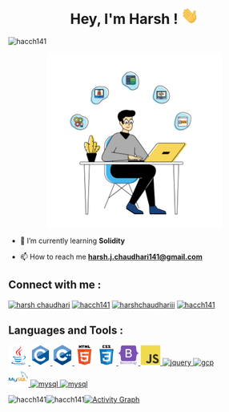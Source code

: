 <h1 align="center">Hey, I'm Harsh ! <img src="https://raw.githubusercontent.com/ABSphreak/ABSphreak/master/gifs/Hi.gif" width="35"></h1>

<p align="left"> 
    <img src="https://img.shields.io/badge/Focus-MERN Stack-brightgreen"
    alt="hacch141" /> 
</p>
  
<p align="center"><img src="code boy.gif" height="350" width="350"></p> 

- 🌱 I’m currently learning **Solidity**

- 📫 How to reach me **harsh.j.chaudhari141@gmail.com**

<h2 align="left">Connect with me :</h2>
<p align="left">
    <a href="https://linkedin.com/in/harsh-chaudhari-86aa91201" target="blank"><img align="center"
      src="https://raw.githubusercontent.com/rahuldkjain/github-profile-readme-generator/master/src/images/icons/Social/linked-in-alt.svg"
      alt="harsh chaudhari" height="30" width="40" /></a>
    <a href="https://dev.to/hacch141" target="blank"><img align="center" src="https://raw.githubusercontent.com/rahuldkjain/github-profile-readme-generator/master/src/images/icons/Social/devto.svg" alt="hacch141" height="30" width="40" /></a>
    <a href="https://kaggle.com/harshchaudhariii" target="blank"><img align="center" src="https://raw.githubusercontent.com/rahuldkjain/github-profile-readme-generator/master/src/images/icons/Social/kaggle.svg" alt="harshchaudhariii" height="30" width="40" /></a>
    <a href="https://dribbble.com/hacch141" target="blank"><img align="center" src="https://raw.githubusercontent.com/rahuldkjain/github-profile-readme-generator/master/src/images/icons/Social/dribbble.svg" alt="hacch141" height="30" width="40" /></a>
</p>

<h2 align="left">Languages and Tools :</h2>
<p align="left">
  <a href="https://www.java.com" target="_blank" rel="noreferrer"> <img
      src="https://raw.githubusercontent.com/devicons/devicon/master/icons/java/java-original.svg" alt="java" width="40"
      height="40" /> </a>
  <a href="https://www.cprogramming.com/" target="_blank" rel="noreferrer"> <img
      src="https://raw.githubusercontent.com/devicons/devicon/master/icons/c/c-original.svg" alt="c" width="40"
      height="40" /> </a>
  <a href="https://www.w3schools.com/cpp/" target="_blank" rel="noreferrer"> <img
      src="https://raw.githubusercontent.com/devicons/devicon/master/icons/cplusplus/cplusplus-original.svg"
      alt="cplusplus" width="40" height="40" /> </a> <img
    src="https://raw.githubusercontent.com/devicons/devicon/master/icons/html5/html5-original-wordmark.svg" alt="html5"
    width="40" height="40" /> </a>
  <a href="https://www.w3schools.com/css/" target="_blank" rel="noreferrer"> <img
      src="https://raw.githubusercontent.com/devicons/devicon/master/icons/css3/css3-original-wordmark.svg" alt="css3"
      width="40" height="40" /> </a>
   <a href="https://getbootstrap.com/" rel="nofollow"> 
      <img src="https://raw.githubusercontent.com/devicons/devicon/master/icons/bootstrap/bootstrap-plain-wordmark.svg" alt="bootstrap" 
         width="40" height="40"/> </a>       
  <a href="https://developer.mozilla.org/en-US/docs/Web/JavaScript" target="_blank" rel="noreferrer"> <img
      src="https://raw.githubusercontent.com/devicons/devicon/master/icons/javascript/javascript-original.svg"
      alt="javascript" width="40" height="40" /> </a align="left">
  <a href="https://www.jquery.com/" target="_blank" rel="noreferrer"> 
      <img src="https://www.vectorlogo.zone/logos/jquery/jquery-vertical.svg" alt="jquery" 
         width="40" height="40"/> </a>
  <a href="https://www.java.com" target="_blank" rel="noreferrer"> <a href="https://cloud.google.com" target="_blank"
      rel="noreferrer"> <img src="https://www.vectorlogo.zone/logos/google_cloud/google_cloud-icon.svg" alt="gcp"
        width="40" height="40" /> </a>
  </br>
  <a href="https://www.mysql.com/" target="_blank" rel="noreferrer"> 
      <img src="https://raw.githubusercontent.com/devicons/devicon/master/icons/mysql/mysql-original-wordmark.svg" alt="mysql" 
         width="40" height="40"/> </a>
  <a href="https://nodejs.org" rel="nofollow"> 
      <img src="https://www.vectorlogo.zone/logos/nodejs/nodejs-horizontal.svg" alt="mysql" 
         width="40" height="40"/> </a>    
  <a href="https://www.git-scm.com/" target="_blank" rel="noreferrer"> 
      <img src="https://www.vectorlogo.zone/logos/git-scm/git-scm-icon.svg" alt="mysql" 
      width="40" height="40"/> </a>
</p>

<p>
    <img align="left"
    src="https://github-readme-stats.vercel.app/api/top-langs?username=hacch141&show_icons=true&locale=en&layout=compact"
    alt="hacch141" />
    <img align="left" height="140px" src="https://github-readme-streak-stats.herokuapp.com/?user=hacch141&" alt="hacch141" />
</p>

<a href="https://github.com/ashutosh00710/github-readme-activity-graph"><img alt="Activity Graph" src="https://activity-graph.herokuapp.com/graph?username=hacch141&&theme=xcode" height="400px"/></a>
